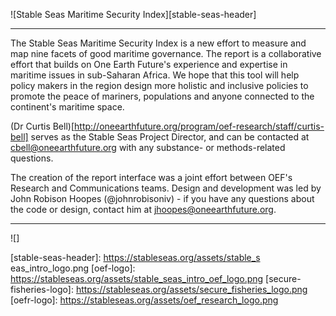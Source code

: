 ![Stable Seas Maritime Security Index][stable-seas-header]

---

The Stable Seas Maritime Security Index is a new effort to measure and map nine facets of good maritime governance. The report is a collaborative effort that builds on One Earth Future's experience and expertise in maritime issues in sub-Saharan Africa. We hope that this tool will help policy makers in the region design more holistic and inclusive policies to promote the peace of mariners, populations and anyone connected to the continent's maritime space.

(Dr Curtis Bell)[http://oneearthfuture.org/program/oef-research/staff/curtis-bell] serves as the Stable Seas Project Director, and can be contacted at cbell@oneearthfuture.org with any substance- or methods-related questions.

The creation of the report interface was a joint effort between OEF's Research and Communications teams. Design and development was led by John Robison Hoopes (@johnrobisoniv) - if you have any questions about the code or design, contact him at jhoopes@oneearthfuture.org.

---

![]


[stable-seas-header]: https://stableseas.org/assets/stable_s eas_intro_logo.png
[oef-logo]: https://stableseas.org/assets/stable_seas_intro_oef_logo.png
[secure-fisheries-logo]: https://stableseas.org/assets/secure_fisheries_logo.png
[oefr-logo]: https://stableseas.org/assets/oef_research_logo.png
